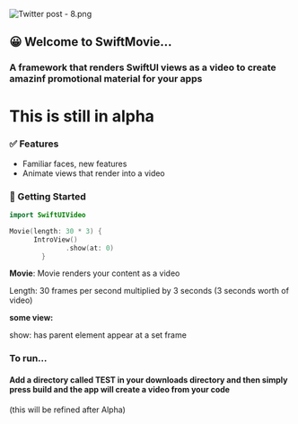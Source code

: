 ![Twitter post - 8.png](https://res.craft.do/user/full/23a03a79-af5e-1af9-b4ff-27170389b6b1/doc/7441435D-DD98-4A56-8397-A430E054F3F7/21AF8DAC-8702-430D-988A-3C9638EAF362_2/StsiZ5MZq2o28W8Nfb7wKCxaKhfkE8CKHxVC2GpXEeAz/Twitter%20post%20-%208.png)

## 😀 Welcome to SwiftMovie...

### A framework that renders SwiftUI views as a video to create amazinf promotional material for your apps

# **This is still in alpha**

### ✅ Features

- Familiar faces, new features
- Animate views that render into a video

### 🚀 Getting Started

```swift
import SwiftUIVideo

Movie(length: 30 * 3) {
      IntroView()
              .show(at: 0)
        }
```

**Movie**: Movie renders your content as a video

Length: 30 frames per second multiplied by 3 seconds (3 seconds worth of video)

**some view:**

show: has parent element appear at a set frame

### To run...

#### Add a directory called TEST in your downloads directory and then simply press build and the app will create a video from your code

(this will be refined after Alpha)
